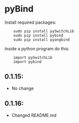 # pyBind

Install required packages:
```
    sudo pip install pySwitchLib
    sudo pip install pybind
    sudo pip install pyangbind
```


Inside a python program do this:
```
    import pySwitchLib
    import pybind
```


## 0.1.15:
* No change

## 0.1.16:
* Changed README.md
